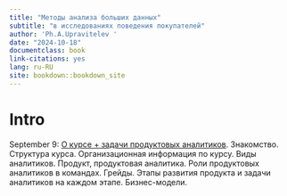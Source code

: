```yaml
--- 
title: "Методы анализа больших данных"
subtitle: "в исследованиях поведения покупателей"
author: 'Ph.A.Upravitelev '
date: "2024-10-18"
documentclass: book
link-citations: yes
lang: ru-RU
site: bookdown::bookdown_site
---
```


# Intro

September 9: [О курсе + задачи продуктовых аналитиков](#c1_intro). Знакомство. Структура курса. Организационная информация по курсу. Виды аналитиков. Продукт, продуктовая аналитика. Роли продуктовых аналитиков в командах. Грейды. Этапы развития продукта и задачи аналитиков на каждом этапе. Бизнес-модели.

<!-- September 18: [Метрики вовлечения и удержания](#c2_engagement) -->
